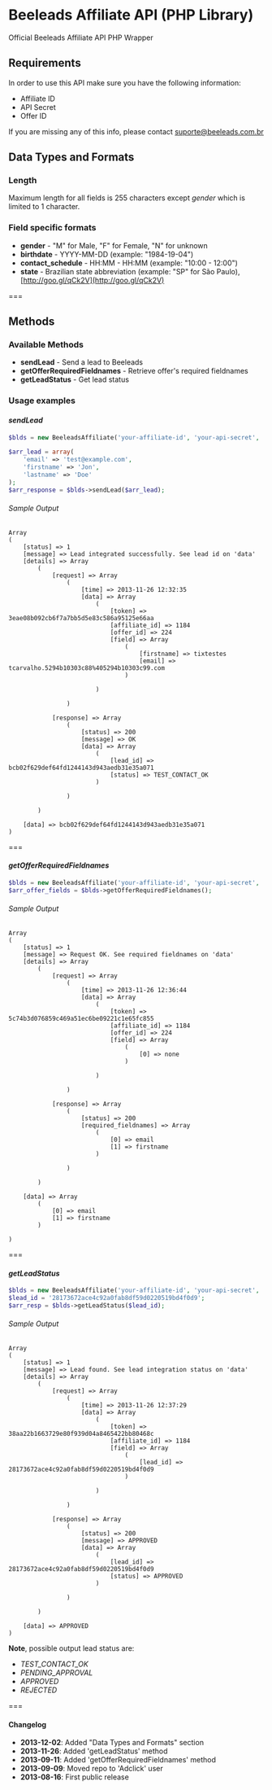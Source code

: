 Beeleads Affiliate API (PHP Library)
======================

Official Beeleads Affiliate API PHP Wrapper

## Requirements

In order to use this API make sure you have the following information:

- Affiliate ID
- API Secret
- Offer ID

If you are missing any of this info, please contact suporte@beeleads.com.br

## Data Types and Formats

### Length
Maximum length for all fields is 255 characters except *gender* which is limited to 1 character.

### Field specific formats
- **gender** - "M" for Male, "F" for Female, "N" for unknown
- **birthdate** - YYYY-MM-DD (example: "1984-19-04") 
- **contact_schedule** - HH:MM - HH:MM (example: "10:00 - 12:00")
- **state** - Brazilian state abbreviation (example: "SP" for São Paulo), [http://goo.gl/qCk2V](http://goo.gl/qCk2V)


===

## Methods

### Available Methods
- **sendLead** - Send a lead to Beeleads
- **getOfferRequiredFieldnames** - Retrieve offer's required fieldnames
- **getLeadStatus** - Get lead status

### Usage examples


#### *sendLead*
```php
$blds = new BeeleadsAffiliate('your-affiliate-id', 'your-api-secret', 'beeleads-offer-id');

$arr_lead = array(
	'email' => 'test@example.com',
	'firstname' => 'Jon',
	'lastname' => 'Doe'
);
$arr_response = $blds->sendLead($arr_lead);
```
	
###### Sample Output
    Array
    (
        [status] => 1
        [message] => Lead integrated successfully. See lead id on 'data'
        [details] => Array
            (
                [request] => Array
                    (
                        [time] => 2013-11-26 12:32:35
                        [data] => Array
                            (
                                [token] => 3eae08b092cb6f7a7bb5d5e83c586a95125e66aa
                                [affiliate_id] => 1184
                                [offer_id] => 224
                                [field] => Array
                                    (
                                        [firstname] => tixtestes
                                        [email] => tcarvalho.5294b10303c88%405294b10303c99.com
                                    )

                            )

                    )

                [response] => Array
                    (
                        [status] => 200
                        [message] => OK
                        [data] => Array
                            (
                                [lead_id] => bcb02f629def64fd1244143d943aedb31e35a071
                                [status] => TEST_CONTACT_OK
                            )

                    )

            )

        [data] => bcb02f629def64fd1244143d943aedb31e35a071
    )

===

#### *getOfferRequiredFieldnames*
```php
$blds = new BeeleadsAffiliate('your-affiliate-id', 'your-api-secret', 'beeleads-offer-id');
$arr_offer_fields = $blds->getOfferRequiredFieldnames();
```
###### Sample Output
    Array
    (
        [status] => 1
        [message] => Request OK. See required fieldnames on 'data'
        [details] => Array
            (
                [request] => Array
                    (
                        [time] => 2013-11-26 12:36:44
                        [data] => Array
                            (
                                [token] => 5c74b3d076859c469a51ec6be09221c1e65fc855
                                [affiliate_id] => 1184
                                [offer_id] => 224
                                [field] => Array
                                    (
                                        [0] => none
                                    )

                            )

                    )

                [response] => Array
                    (
                        [status] => 200
                        [required_fieldnames] => Array
                            (
                                [0] => email
                                [1] => firstname
                            )

                    )

            )

        [data] => Array
            (
                [0] => email
                [1] => firstname
            )

    )

===

#### *getLeadStatus*
```php
$blds = new BeeleadsAffiliate('your-affiliate-id', 'your-api-secret', 'beeleads-offer-id');
$lead_id = '28173672ace4c92a0fab8df59d0220519bd4f0d9';
$arr_resp = $blds->getLeadStatus($lead_id);
```
		
###### Sample Output
    Array
    (
        [status] => 1
        [message] => Lead found. See lead integration status on 'data'
        [details] => Array
            (
                [request] => Array
                    (
                        [time] => 2013-11-26 12:37:29
                        [data] => Array
                            (
                                [token] => 38aa22b1663729e80f939d04a8465422bb80468c
                                [affiliate_id] => 1184
                                [field] => Array
                                    (
                                        [lead_id] => 28173672ace4c92a0fab8df59d0220519bd4f0d9
                                    )

                            )

                    )

                [response] => Array
                    (
                        [status] => 200
                        [message] => APPROVED
                        [data] => Array
                            (
                                [lead_id] => 28173672ace4c92a0fab8df59d0220519bd4f0d9
                                [status] => APPROVED
                            )

                    )

            )

        [data] => APPROVED
    )
    
**Note**, possible output lead status are:

- *TEST_CONTACT_OK*
- *PENDING_APPROVAL*
- *APPROVED*
- *REJECTED*



===
	
#### Changelog

- **2013-12-02**: Added "Data Types and Formats" section
- **2013-11-26**: Added 'getLeadStatus' method
- **2013-09-11**: Added 'getOfferRequiredFieldnames' method
- **2013-09-09**: Moved repo to 'Adclick' user
- **2013-08-16**: First public release
